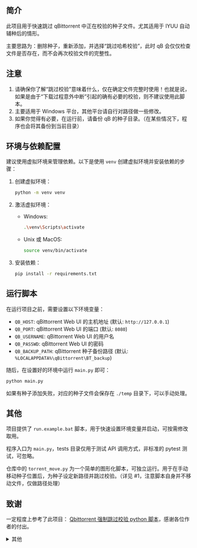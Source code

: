 ## 简介
此项目用于快速跳过 qBittorrent 中正在校验的种子文件。尤其适用于 IYUU 自动辅种后的情形。

主要思路为：删除种子，重新添加，并选择“跳过哈希校验”，此时 qB 会仅仅检查文件是否存在，而不会再次校验文件的完整性。

## 注意
1. 请确保你了解“跳过校验”意味着什么，仅在确定文件完整时使用！也就是说，如果是由于“下载过程意外中断”引起的确有必要的校验，则不建议使用此脚本。
2. 主要适用于 Windows 平台，其他平台请自行对路径做一些修改。
3. 如果你觉得有必要，在运行前，请备份 qB 的种子目录。（在某些情况下，程序也会将其备份到当前目录）

## 环境与依赖配置

建议使用虚拟环境来管理依赖。以下是使用 `venv` 创建虚拟环境并安装依赖的步骤：

1. 创建虚拟环境：
    ```bash
    python -m venv venv
    ```

2. 激活虚拟环境：
    - Windows:
        ```bash
        .\venv\Scripts\activate
        ```
    - Unix 或 MacOS:
        ```bash
        source venv/bin/activate
        ```

3. 安装依赖：
    ```bash
    pip install -r requirements.txt
    ```

## 运行脚本

在运行项目之前，需要设置以下环境变量：

- `QB_HOST`: qBittorrent Web UI 的主机地址 (默认: `http://127.0.0.1`)
- `QB_PORT`: qBittorrent Web UI 的端口 (默认: `8080`)
- `QB_USERNAME`: qBittorrent Web UI 的用户名
- `QB_PASSWD`: qBittorrent Web UI 的密码
- `QB_BACKUP_PATH`: qBittorrent 种子备份路径 (默认: `%LOCALAPPDATA%\qBittorrent\BT_backup`)

随后，在设置好的环境中运行 `main.py` 即可：

```bash
python main.py
```

如果有种子添加失败，对应的种子文件会保存在 `./temp` 目录下，可以手动处理。

## 其他

项目提供了 `run.example.bat` 脚本，用于快速设置环境变量并启动，可按需修改取用。

程序入口为 `main.py`，tests 目录仅用于测试 API 调用方式，非标准的 pytest 测试，可忽略。

仓库中的 `torrent_move.py` 为一个简单的图形化脚本，可独立运行。用于在手动移动种子位置后，为种子设定新路径并跳过校验。（详见 #1，注意脚本自身并不移动文件，仅做路径处理）

## 致谢
一定程度上参考了此项目： [Qbittorrent 强制跳过校验 python 脚本](https://github.com/Hugo7650/qb_skip_hash_check_script)，感谢各位作者的付出。

<details>
  <summary>其他</summary>
  为什么还要造轮子呢？我使用上述脚本时出现了意外，添加了近百个不包含 Tracker 信息的种子，而删除了原种子，造成了一些麻烦。
  <br>意外的原因在于，该项目是从 qB 种子目录复制种子，不包含 Tracker 信息。此项目改为使用 “导出” API 操作，Tracker 信息得以保留。
  <br>此外，在重新添加种子后，此项目能保留种子原有的标签，限速设置等。
</details>
